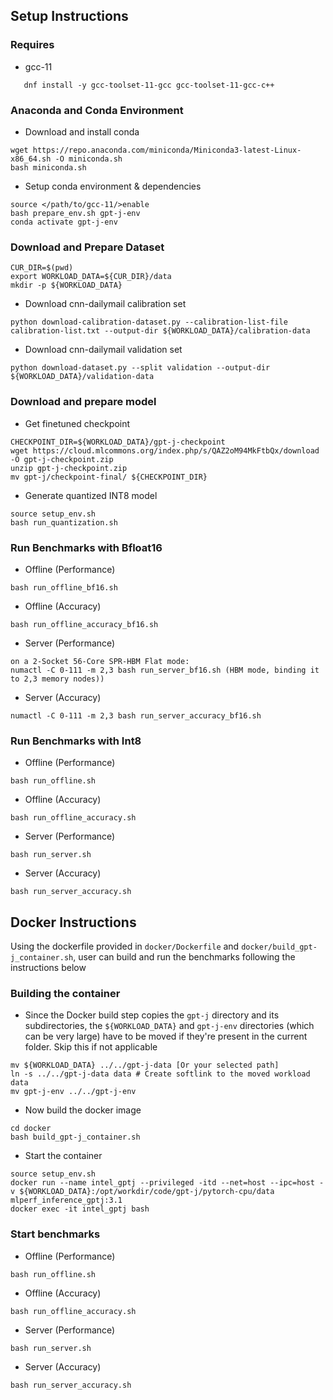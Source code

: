 ## Setup Instructions
### Requires
+ gcc-11
```
   dnf install -y gcc-toolset-11-gcc gcc-toolset-11-gcc-c++
```

### Anaconda and Conda Environment
+ Download and install conda
```
wget https://repo.anaconda.com/miniconda/Miniconda3-latest-Linux-x86_64.sh -O miniconda.sh
bash miniconda.sh
```
+ Setup conda environment & dependencies
```
source </path/to/gcc-11/>enable
bash prepare_env.sh gpt-j-env
conda activate gpt-j-env
```

### Download and Prepare Dataset
```
CUR_DIR=$(pwd)
export WORKLOAD_DATA=${CUR_DIR}/data
mkdir -p ${WORKLOAD_DATA}
```

+ Download cnn-dailymail calibration set
```
python download-calibration-dataset.py --calibration-list-file calibration-list.txt --output-dir ${WORKLOAD_DATA}/calibration-data
```

+ Download cnn-dailymail validation set
```
python download-dataset.py --split validation --output-dir ${WORKLOAD_DATA}/validation-data
```

### Download and prepare model
+ Get finetuned checkpoint
```
CHECKPOINT_DIR=${WORKLOAD_DATA}/gpt-j-checkpoint
wget https://cloud.mlcommons.org/index.php/s/QAZ2oM94MkFtbQx/download -O gpt-j-checkpoint.zip
unzip gpt-j-checkpoint.zip
mv gpt-j/checkpoint-final/ ${CHECKPOINT_DIR}
```
+ Generate quantized INT8 model
```
source setup_env.sh
bash run_quantization.sh
```

### Run Benchmarks with Bfloat16
+ Offline (Performance)
```
bash run_offline_bf16.sh 
```

+ Offline (Accuracy)
```
bash run_offline_accuracy_bf16.sh
```

+ Server (Performance)
```
on a 2-Socket 56-Core SPR-HBM Flat mode:
numactl -C 0-111 -m 2,3 bash run_server_bf16.sh (HBM mode, binding it to 2,3 memory nodes))
```

+ Server (Accuracy)
```
numactl -C 0-111 -m 2,3 bash run_server_accuracy_bf16.sh
```


### Run Benchmarks with Int8
+ Offline (Performance)
```
bash run_offline.sh
```

+ Offline (Accuracy)
```
bash run_offline_accuracy.sh
```

+ Server (Performance)
```
bash run_server.sh
```

+ Server (Accuracy)
```
bash run_server_accuracy.sh
```

## Docker Instructions
Using the dockerfile provided in `docker/Dockerfile` and `docker/build_gpt-j_container.sh`, user can build and run the benchmarks following the instructions below

### Building the container

+ Since the Docker build step copies the `gpt-j` directory and its subdirectories, the `${WORKLOAD_DATA}` and `gpt-j-env` directories (which can be very large) have to be moved if they're present in the current folder. Skip this if not applicable
```
mv ${WORKLOAD_DATA} ../../gpt-j-data [Or your selected path]
ln -s ../../gpt-j-data data # Create softlink to the moved workload data
mv gpt-j-env ../../gpt-j-env
```

+ Now build the docker image
```
cd docker
bash build_gpt-j_container.sh
```
+ Start the container
```
source setup_env.sh
docker run --name intel_gptj --privileged -itd --net=host --ipc=host -v ${WORKLOAD_DATA}:/opt/workdir/code/gpt-j/pytorch-cpu/data mlperf_inference_gptj:3.1
docker exec -it intel_gptj bash
```

 ### Start benchmarks

+ Offline (Performance)
```
bash run_offline.sh
```


+ Offline (Accuracy)
```
bash run_offline_accuracy.sh
```

+ Server (Performance)
```
bash run_server.sh
```

+ Server (Accuracy)
```
bash run_server_accuracy.sh
```
